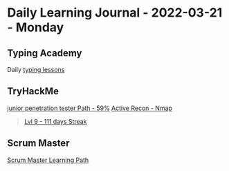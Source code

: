 # Daily Learning Journal - 2022-03-21 - Monday

## Typing Academy

Daily [typing lessons](https://www.typing.academy/typing-tutor/lessons)

## TryHackMe

[junior penetration tester Path - 59%](https://tryhackme.com/path/outline/jrpenetrationtester)
[Active Recon - Nmap](https://tryhackme.com/room/nmap01)

> [Lvl 9 - 111 days Streak](https://tryhackme.com/p/Universalamateur)

## Scrum Master

[Scrum Master Learning Path](https://www.scrum.org/pathway/scrum-master)
